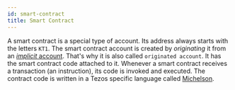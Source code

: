 ```yaml
---
id: smart-contract
title: Smart Contract
---
```


A smart contract is a special type of account. Its address always starts with the letters `KT1`.  The smart contract account is created by *originating* it from an [*implicit* account](implicit-account). That's why it is also called `originated account`. It has the smart contract code attached to it. Whenever a smart contract receives a transaction (an instruction), its code is invoked and executed. The contract code is written in a Tezos specific language called [Michelson](michelson). 

